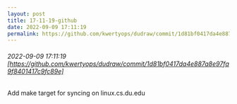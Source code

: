 ```yaml
---
layout: post
title: 17-11-19-github
date: 2022-09-09 17:11:19
permalink: https://github.com/kwertyops/dudraw/commit/1d81bf0417da4e887a8e97fa9f8401417c9fc89e
---
```


###### 2022-09-09 17:11:19 [https://github.com/kwertyops/dudraw/commit/1d81bf0417da4e887a8e97fa9f8401417c9fc89e]
Add make target for syncing on linux.cs.du.edu
